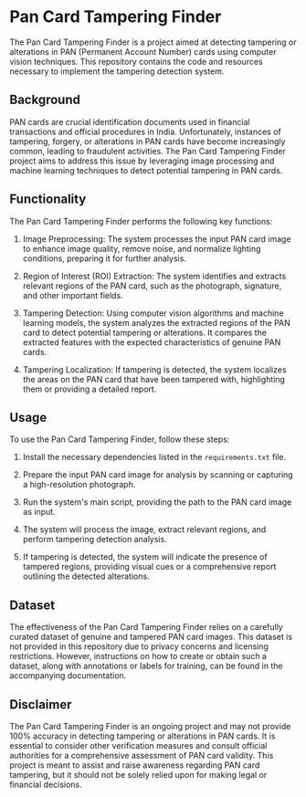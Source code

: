 # Pan Card Tampering Finder

The Pan Card Tampering Finder is a project aimed at detecting tampering or alterations in PAN (Permanent Account Number) cards using computer vision techniques. This repository contains the code and resources necessary to implement the tampering detection system.

## Background

PAN cards are crucial identification documents used in financial transactions and official procedures in India. Unfortunately, instances of tampering, forgery, or alterations in PAN cards have become increasingly common, leading to fraudulent activities. The Pan Card Tampering Finder project aims to address this issue by leveraging image processing and machine learning techniques to detect potential tampering in PAN cards.

## Functionality

The Pan Card Tampering Finder performs the following key functions:

1. Image Preprocessing: The system processes the input PAN card image to enhance image quality, remove noise, and normalize lighting conditions, preparing it for further analysis.

2. Region of Interest (ROI) Extraction: The system identifies and extracts relevant regions of the PAN card, such as the photograph, signature, and other important fields.

3. Tampering Detection: Using computer vision algorithms and machine learning models, the system analyzes the extracted regions of the PAN card to detect potential tampering or alterations. It compares the extracted features with the expected characteristics of genuine PAN cards.

4. Tampering Localization: If tampering is detected, the system localizes the areas on the PAN card that have been tampered with, highlighting them or providing a detailed report.

## Usage

To use the Pan Card Tampering Finder, follow these steps:

1. Install the necessary dependencies listed in the `requirements.txt` file.

2. Prepare the input PAN card image for analysis by scanning or capturing a high-resolution photograph.

3. Run the system's main script, providing the path to the PAN card image as input.

4. The system will process the image, extract relevant regions, and perform tampering detection analysis.

5. If tampering is detected, the system will indicate the presence of tampered regions, providing visual cues or a comprehensive report outlining the detected alterations.

## Dataset

The effectiveness of the Pan Card Tampering Finder relies on a carefully curated dataset of genuine and tampered PAN card images. This dataset is not provided in this repository due to privacy concerns and licensing restrictions. However, instructions on how to create or obtain such a dataset, along with annotations or labels for training, can be found in the accompanying documentation.



## Disclaimer

The Pan Card Tampering Finder is an ongoing project and may not provide 100% accuracy in detecting tampering or alterations in PAN cards. It is essential to consider other verification measures and consult official authorities for a comprehensive assessment of PAN card validity. This project is meant to assist and raise awareness regarding PAN card tampering, but it should not be solely relied upon for making legal or financial decisions.


